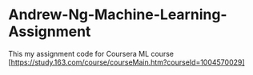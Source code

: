 # Andrew-Ng-Machine-Learning-Assignment
This my assignment code for Coursera ML course [https://study.163.com/course/courseMain.htm?courseId=1004570029]
